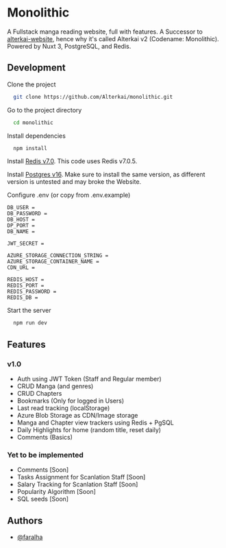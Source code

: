 
# Monolithic

A Fullstack manga reading website, full with features. A Successor to [alterkai-website](https://github.com/Alterkai/alterkai-website), hence why it's called Alterkai v2 (Codename: Monolithic). Powered by Nuxt 3, PostgreSQL, and Redis.

## Development

Clone the project

```bash
  git clone https://github.com/Alterkai/monolithic.git
```

Go to the project directory

```bash
  cd monolithic
```

Install dependencies

```bash
  npm install
```

Install [Redis v7.0](https://redis.io/downloads/). This code uses Redis v7.0.5.

Install [Postgres v16](https://www.postgresql.org/download/). Make sure to install the same version, as different version is untested and may broke the Website.

Configure .env (or copy from .env.example)
```env
DB_USER = 
DB_PASSWORD = 
DB_HOST = 
DP_PORT = 
DB_NAME = 

JWT_SECRET =

AZURE_STORAGE_CONNECTION_STRING =
AZURE_STORAGE_CONTAINER_NAME =
CDN_URL =

REDIS_HOST =
REDIS_PORT =
REDIS_PASSWORD =
REDIS_DB =
```

Start the server

```bash
  npm run dev
```
## Features

### v1.0
- Auth using JWT Token (Staff and Regular member)
- CRUD Manga (and genres)
- CRUD Chapters
- Bookmarks (Only for logged in Users)
- Last read tracking (localStorage)
- Azure Blob Storage as CDN/Image storage
- Manga and Chapter view trackers using Redis + PgSQL
- Daily Highlights for home (random title, reset daily)
- Comments (Basics)

### Yet to be implemented
- Comments [Soon]
- Tasks Assignment for Scanlation Staff [Soon]
- Salary Tracking for Scanlation Staff [Soon]
- Popularity Algorithm [Soon]
- SQL seeds [Soon]

## Authors

- [@faralha](https://www.github.com/faralha)

